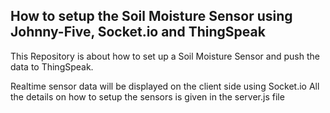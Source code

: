 ## How to setup the Soil Moisture Sensor using Johnny-Five, Socket.io and ThingSpeak
This Repository is about how to set up a Soil Moisture Sensor and push the data to ThingSpeak.

Realtime sensor data will be displayed on the client side using Socket.io 
All the details on how to setup the sensors is given in the server.js file
